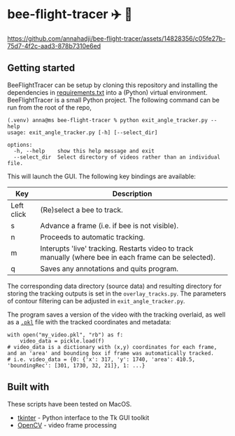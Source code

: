 # bee-flight-tracer ✈️ 🐝 

https://github.com/annahadji/bee-flight-tracer/assets/14828356/c05fe27b-75d7-4f2c-aad3-878b7310e6ed

## Getting started

BeeFlightTracer can be setup by cloning this repository and installing the dependencies in [requirements.txt](https://github.com/annahadji/bee-flight-tracer/blob/main/requirements.txt) into a (Python) virtual environment. BeeFlightTracer is a small Python project. The following command can be run from the root of the repo,

```
(.venv) anna@ms bee-flight-tracer % python exit_angle_tracker.py --help
usage: exit_angle_tracker.py [-h] [--select_dir]

options:
  -h, --help    show this help message and exit
  --select_dir  Select directory of videos rather than an individual file.
```

This will launch the GUI. The following key bindings are available:

| Key                       | Description                                                                                 | 
|---------------------------|---------------------------------------------------------------------------------------------|
| Left click                | (Re)select a bee to track.          |
| s                         | Advance a frame (i.e. if bee is not visible). |
| n                         | Proceeds to automatic tracking. |
| m                         | Interupts 'live' tracking. Restarts video to track manually (where bee in each frame can be selected). | 
| q                         | Saves any annotations and quits program. |

The corresponding data directory (source data) and resulting directory for storing the tracking outputs is set in the `overlay_tracks.py`. The parameters of contour filtering can be adjusted in `exit_angle_tracker.py`. 

The program saves a version of the video with the tracking overlaid, as well as a [`.pkl`](https://docs.python.org/3/library/pickle.html) file with the tracked coordinates and metadata:

```
with open("my_video.pkl", "rb") as f:
    video_data = pickle.load(f)
# video_data is a dictionary with (x,y) coordinates for each frame, and an 'area' and bounding box if frame was automatically tracked.
# i.e. video_data = {0: {'x': 317, 'y': 1740, 'area': 410.5, 'boundingRec': [301, 1730, 32, 21]}, 1: ...}
```

## Built with

These scripts have been tested on MacOS.

- [tkinter](https://docs.python.org/3/library/tkinter.html#module-tkinter) - Python interface to the Tk GUI toolkit
- [OpenCV](https://docs.opencv.org/master/d6/d00/tutorial_py_root.html) - video frame processing
